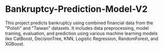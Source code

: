 # Bankruptcy-Prediction-Model-V2
 This project predicts bankruptcy using combined financial data from the "Polish" and "Taiwan" datasets. It includes data preprocessing, model training, evaluation, and prediction using various machine learning models like CatBoost, DecisionTree, KNN, Logistic Regression, RandomForest, and XGBoost.
